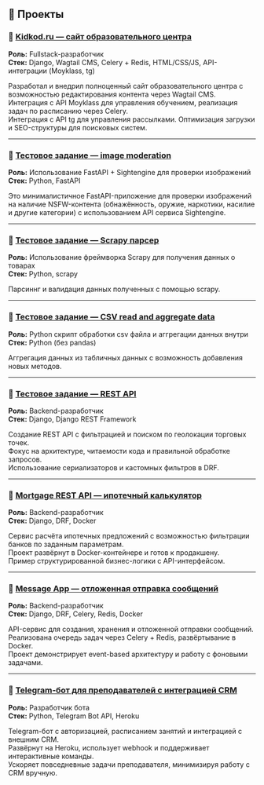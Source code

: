 ## 🚀 Проекты

### 📌 [Kidkod.ru — сайт образовательного центра](https://kidkod.ru)
**Роль:** Fullstack-разработчик  
**Стек:** Django, Wagtail CMS, Celery + Redis, HTML/CSS/JS, API-интеграции (Moyklass, tg)

Разработал и внедрил полноценный сайт образовательного центра с возможностью редактирования контента через Wagtail CMS.  
Интеграция с API Moyklass для управления обучением, реализация задач по расписанию через Celery.  
Интеграция с API tg для управления рассылками.
Оптимизация загрузки и SEO-структуры для поисковых систем.

---

### 📌 [Тестовое задание — image moderation](https://github.com/raferalston/image_moderation_api)
**Роль:** Использование FastAPI + Sightengine для проверки изображений  
**Стек:** Python, FastAPI

Это минималистичное FastAPI-приложение для проверки изображений на наличие NSFW-контента (обнажённость, оружие, наркотики, насилие и другие категории) с использованием API сервиса Sightengine.

---

### 📌 [Тестовое задание — Scrapy парсер](https://github.com/raferalston/scrapy_parser_task)
**Роль:** Использование фреймворка Scrapy для получения данных о товарах  
**Стек:** Python, scrapy

Парсиннг и валидация данных полученных с помощью scrapy.

---

### 📌 [Тестовое задание — CSV read and aggregate data](https://github.com/raferalston/csv_reader)
**Роль:** Python скрипт обработки csv файла и аггрегации данных внутри  
**Стек:** Python (без pandas)

Аггрегация данных из табличных данных с возможность добавления новых методов.

---

### 📌 [Тестовое задание — REST API](https://github.com/raferalston/rest-api-task-tradepoints)
**Роль:** Backend-разработчик  
**Стек:** Django, Django REST Framework

Создание REST API с фильтрацией и поиском по геолокации торговых точек.  
Фокус на архитектуре, читаемости кода и правильной обработке запросов.  
Использование сериализаторов и кастомных фильтров в DRF.

---

### 📌 [Mortgage REST API — ипотечный калькулятор](https://github.com/raferalston/mortgage-rest-api-example)
**Роль:** Backend-разработчик  
**Стек:** Django, DRF, Docker

Сервис расчёта ипотечных предложений с возможностью фильтрации банков по заданным параметрам.  
Проект развёрнут в Docker-контейнере и готов к продакшену.  
Пример структурированной бизнес-логики с API-интерфейсом.

---

### 📌 [Message App — отложенная отправка сообщений](https://github.com/raferalston/message-app)
**Роль:** Backend-разработчик  
**Стек:** Django, DRF, Celery, Redis, Docker

API-сервис для создания, хранения и отложенной отправки сообщений.  
Реализована очередь задач через Celery + Redis, развёртывание в Docker.  
Проект демонстрирует event-based архитектуру и работу с фоновыми задачами.

---

### 📌 [Telegram-бот для преподавателей с интеграцией CRM](https://github.com/raferalston/crm-tg-heroku-bot)
**Роль:** Разработчик бота  
**Стек:** Python, Telegram Bot API, Heroku

Telegram-бот с авторизацией, расписанием занятий и интеграцией с внешним CRM.  
Развёрнут на Heroku, использует webhook и поддерживает интерактивные команды.  
Ускоряет повседневные задачи преподавателя, минимизируя работу с CRM вручную.
